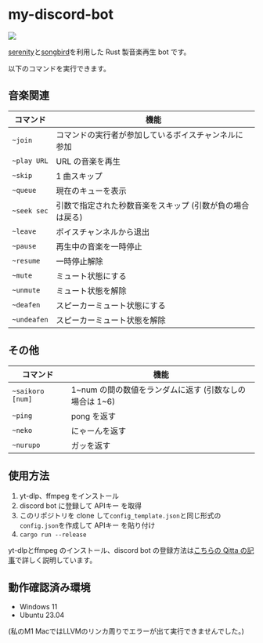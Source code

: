 # my-discord-bot

<img src="images/demo.gif">

[serenity](https://github.com/serenity-rs/serenity)と[songbird](https://github.com/serenity-rs/songbird)を利用した Rust 製音楽再生 bot です。

以下のコマンドを実行できます。

## 音楽関連

| コマンド    | 機能                                                      |
| ----------- | --------------------------------------------------------- |
| `~join`     | コマンドの実行者が参加しているボイスチャンネルに参加      |
| `~play URL` | URL の音楽を再生                                          |
| `~skip`     | 1 曲スキップ                                              |
| `~queue`    | 現在のキューを表示                                        |
| `~seek sec` | 引数で指定された秒数音楽をスキップ (引数が負の場合は戻る) |
| `~leave`    | ボイスチャンネルから退出                                  |
| `~pause`    | 再生中の音楽を一時停止                                    |
| `~resume`   | 一時停止解除                                              |
| `~mute`     | ミュート状態にする                                        |
| `~unmute`   | ミュート状態を解除                                        |
| `~deafen`   | スピーカーミュート状態にする                              |
| `~undeafen` | スピーカーミュート状態を解除                              |

## その他

| コマンド        | 機能                                                      |
| --------------- | --------------------------------------------------------- |
| `~saikoro [num]` | 1\~num の間の数値をランダムに返す (引数なしの場合は 1\~6) |
| `~ping`          | pong を返す                                               |
| `~neko`          | にゃーんを返す                                            |
| `~nurupo`        | ガッを返す                                                |

## 使用方法

1. yt-dlp、ffmpeg をインストール
2. discord bot に登録して APIキー を取得
3. このリポジトリを clone して`config_template.json`と同じ形式の`config.json`を作成して APIキー を貼り付け
4. `cargo run --release`

yt-dlpとffmpeg のインストール、discord bot の登録方法は[こちらの Qitta の記事](https://qiita.com/ppputtyo/items/bf95c9ccdba3b6042031)で詳しく説明しています。

## 動作確認済み環境
- Windows 11
- Ubuntu 23.04

(私のM1 MacではLLVMのリンカ周りでエラーが出て実行できませんでした。)
